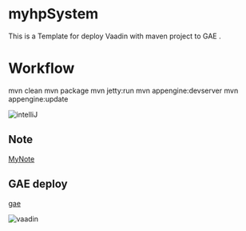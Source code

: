 myhpSystem
==============

This is a Template for deploy Vaadin with maven project to GAE .

Workflow
========

mvn clean
mvn package
mvn jetty:run
mvn appengine:devserver
mvn appengine:update

![intelliJ](https://dl.dropboxusercontent.com/u/47510080/markdown/share/Screen%20Shot%202015-08-16%20at%203.34.01%20AM.png)

Note
-------------------------

[MyNote](https://www.evernote.com/l/ATALQhIx1cZJaa_WiXUgb-S8EOrm0vksx8c)


GAE deploy
-------------------------

[gae](http://myhp-1022.appspot.com/)


![vaadin](https://dl.dropboxusercontent.com/u/47510080/markdown/share/Screen%20Shot%202015-08-16%20at%203.39.05%20AM.png)